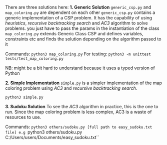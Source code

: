 There are three solutions here:
**1. Generic Solution**
`generic_csp.py` and `map_coloring.py` are dependent on each other
`generic_csp.py` contains a generic implementation of a CSP problem. It has the capability of using *heuristics*, *recursive backtracking search* and *AC3* algorithm to solve problems. you just have to pass the params in the instantiation of the class
`map_coloring.py` extends Generic Class CSP and defines variables, constraints etc and finds the solution depending on the algorithm passed to it

Commands: `python3 map_coloring.py`
For testing: `python3 -m unittest tests/test_map_coloring.py`

NB: might be a bit hard to understand because it uses a typed version of Python

**2. Simple Implementation**
`simple.py` is a simpler implementation of the map coloring problem using *AC3* and *recursive backtracking search*.

`python3 simple.py`

**3. Sudoku Solution**
To see the *AC3* algorithm in practice, this is the one to run. Since the map coloring problem is less complex, AC3 is a waste of resources to use.

Commands: `python3 others/sudoku.py [full path to easy_sudoku.txt file]
e.g `python3 others/sudoku.py C:/Users/users/Documents/easy_sudoku.txt``
